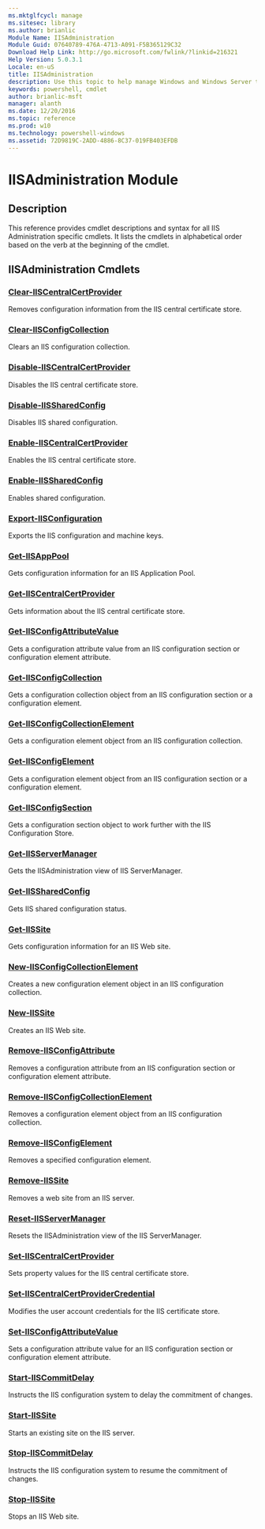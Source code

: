 ```yaml
---
ms.mktglfcycl: manage
ms.sitesec: library
ms.author: brianlic
Module Name: IISAdministration
Module Guid: 07640789-476A-4713-A091-F5B365129C32
Download Help Link: http://go.microsoft.com/fwlink/?linkid=216321
Help Version: 5.0.3.1
Locale: en-uS
title: IISAdministration
description: Use this topic to help manage Windows and Windows Server technologies with Windows PowerShell.
keywords: powershell, cmdlet
author: brianlic-msft
manager: alanth
ms.date: 12/20/2016
ms.topic: reference
ms.prod: w10
ms.technology: powershell-windows
ms.assetid: 72D9819C-2ADD-4886-8C37-019FB403EFDB
---
```


# IISAdministration Module
## Description
This reference provides cmdlet descriptions and syntax for all IIS Administration specific cmdlets. It lists the cmdlets in alphabetical order based on the verb at the beginning of the cmdlet.

## IISAdministration Cmdlets
### [Clear-IISCentralCertProvider](./Clear-IISCentralCertProvider.md)
Removes configuration information from the IIS central certificate store.

### [Clear-IISConfigCollection](./Clear-IISConfigCollection.md)
Clears an IIS configuration collection.

### [Disable-IISCentralCertProvider](./Disable-IISCentralCertProvider.md)
Disables the IIS central certificate store.

### [Disable-IISSharedConfig](./Disable-IISSharedConfig.md)
Disables IIS shared configuration.

### [Enable-IISCentralCertProvider](./Enable-IISCentralCertProvider.md)
Enables the IIS central certificate store.

### [Enable-IISSharedConfig](./Enable-IISSharedConfig.md)
Enables shared configuration.

### [Export-IISConfiguration](./Export-IISConfiguration.md)
Exports the IIS configuration and machine keys.

### [Get-IISAppPool](./Get-IISAppPool.md)
Gets configuration information for an IIS Application Pool.

### [Get-IISCentralCertProvider](./Get-IISCentralCertProvider.md)
Gets information about the IIS central certificate store.

### [Get-IISConfigAttributeValue](./Get-IISConfigAttributeValue.md)
Gets a configuration attribute value from an IIS configuration section or configuration element attribute.

### [Get-IISConfigCollection](./Get-IISConfigCollection.md)
Gets a configuration collection object from an IIS configuration section or a configuration element.

### [Get-IISConfigCollectionElement](./Get-IISConfigCollectionElement.md)
Gets a configuration element object from an IIS configuration collection.

### [Get-IISConfigElement](./Get-IISConfigElement.md)
Gets a configuration element object from an IIS configuration section or a configuration element.

### [Get-IISConfigSection](./Get-IISConfigSection.md)
Gets a configuration section object to work further with the IIS Configuration Store.

### [Get-IISServerManager](./Get-IISServerManager.md)
Gets the IISAdministration view of IIS ServerManager.

### [Get-IISSharedConfig](./Get-IISSharedConfig.md)
Gets IIS shared configuration status.

### [Get-IISSite](./Get-IISSite.md)
Gets configuration information for an IIS Web site.

### [New-IISConfigCollectionElement](./New-IISConfigCollectionElement.md)
Creates a new configuration element object in an IIS configuration collection.

### [New-IISSite](./New-IISSite.md)
Creates an IIS Web site.

### [Remove-IISConfigAttribute](./Remove-IISConfigAttribute.md)
Removes a configuration attribute from an IIS configuration section or configuration element attribute.

### [Remove-IISConfigCollectionElement](./Remove-IISConfigCollectionElement.md)
Removes a configuration element object from an IIS configuration collection.

### [Remove-IISConfigElement](./Remove-IISConfigElement.md)
Removes a specified configuration element.

### [Remove-IISSite](./Remove-IISSite.md)
Removes a web site from an IIS server.

### [Reset-IISServerManager](./Reset-IISServerManager.md)
Resets the IISAdministration view of the IIS ServerManager.

### [Set-IISCentralCertProvider](./Set-IISCentralCertProvider.md)
Sets property values for the IIS central certificate store.

### [Set-IISCentralCertProviderCredential](./Set-IISCentralCertProviderCredential.md)
Modifies the user account credentials for the IIS certificate store.

### [Set-IISConfigAttributeValue](./Set-IISConfigAttributeValue.md)
Sets a configuration attribute value for an IIS configuration section or configuration element attribute.

### [Start-IISCommitDelay](./Start-IISCommitDelay.md)
Instructs the IIS configuration system to delay the commitment of changes.

### [Start-IISSite](./Start-IISSite.md)
Starts an existing site on the IIS server.

### [Stop-IISCommitDelay](./Stop-IISCommitDelay.md)
Instructs the IIS configuration system to resume the commitment of changes.

### [Stop-IISSite](./Stop-IISSite.md)
Stops an IIS Web site.


